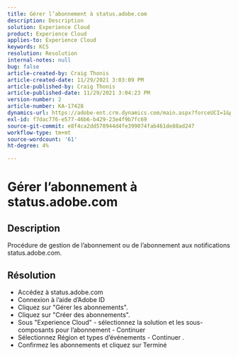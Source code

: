```yaml
---
title: Gérer l’abonnement à status.adobe.com
description: Description
solution: Experience Cloud
product: Experience Cloud
applies-to: Experience Cloud
keywords: KCS
resolution: Resolution
internal-notes: null
bug: false
article-created-by: Craig Thonis
article-created-date: 11/29/2021 3:03:09 PM
article-published-by: Craig Thonis
article-published-date: 11/29/2021 3:04:23 PM
version-number: 2
article-number: KA-17428
dynamics-url: https://adobe-ent.crm.dynamics.com/main.aspx?forceUCI=1&pagetype=entityrecord&etn=knowledgearticle&id=67a8f273-2551-ec11-8c62-00224804ee0d
exl-id: f7dac776-e577-46b6-b429-23e4f9b7fc69
source-git-commit: e8f4ca2dd578944d4fe399074fab461de88ad247
workflow-type: tm+mt
source-wordcount: '61'
ht-degree: 4%

---
```


# Gérer l’abonnement à status.adobe.com

## Description


Procédure de gestion de l’abonnement ou de l’abonnement aux notifications status.adobe.com.


## Résolution


- Accédez à status.adobe.com
- Connexion à l’aide d’Adobe ID
- Cliquez sur &quot;Gérer les abonnements&quot;.
- Cliquez sur &quot;Créer des abonnements&quot;.
- Sous &quot;Experience Cloud&quot; - sélectionnez la solution et les sous-composants pour l’abonnement - Continuer
- Sélectionnez Région et types d’événements - Continuer .
- Confirmez les abonnements et cliquez sur Terminé
